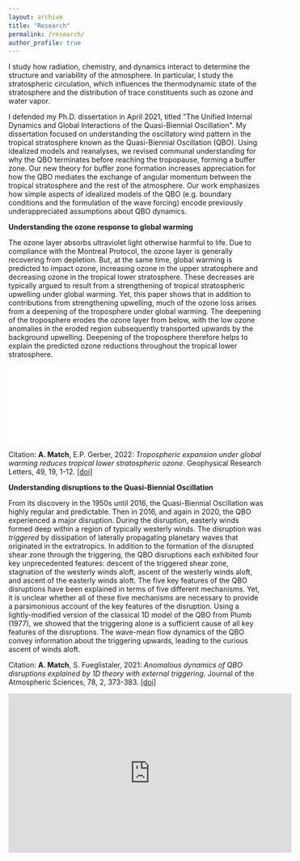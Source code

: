 ```yaml
---
layout: archive
title: "Research"
permalink: /research/
author_profile: true
---
```


I study how radiation, chemistry, and dynamics interact to determine the structure and variability of the atmosphere. In particular, I study the stratospheric circulation, which influences the thermodynamic state of the stratosphere and the distribution of trace constituents such as ozone and water vapor. 

I defended my Ph.D. dissertation in April 2021, titled "The Unified Internal Dynamics and Global Interactions of the Quasi-Biennial Oscillation". My dissertation focused on understanding the oscillatory wind pattern in the tropical stratosphere known as the Quasi-Biennial Oscillation (QBO). Using idealized models and reanalyses, we revised communal understanding for why the QBO terminates before reaching the tropopause, forming a buffer zone. Our new theory for buffer zone formation increases appreciation for how the QBO mediates the exchange of angular momentum between the tropical stratosphere and the rest of the atmosphere. Our work emphasizes how simple aspects of idealized models of the QBO (e.g. boundary conditions and the formulation of the wave forcing) encode previously underappreciated assumptions about QBO dynamics.



**Understanding the ozone response to global warming**

The ozone layer absorbs ultraviolet light otherwise harmful to life. Due to compliance with the Montreal Protocol, the ozone layer is generally recovering from depletion. But, at the same time, global warming is predicted to impact ozone, increasing ozone in the upper stratosphere and decreasing ozone in the tropical lower stratosphere. These decreases are typically argued to result from a strengthening of tropical stratospheric upwelling under global warming. Yet, this paper shows that in addition to contributions from strengthening upwelling, much of the ozone loss arises from a deepening of the troposphere under global warming. The deepening of the troposphere erodes the ozone layer from below, with the low ozone anomalies in the eroded region subsequently transported upwards by the background upwelling. Deepening of the troposphere therefore helps to explain the predicted ozone reductions throughout the tropical lower stratosphere.

![Decomposing ozone response](/images/synthesize_model_results_CMIP6.pdf)

Citation: **A. Match**, E.P. Gerber, 2022: *Tropospheric expansion under global warming reduces tropical lower stratospheric ozone*. Geophysical Research Letters, 49, 19, 1-12. [[doi]]( https://doi.org/10.1029/2022GL099463)



**Understanding disruptions to the Quasi-Biennial Oscillation**

From its discovery in the 1950s until 2016, the Quasi-Biennial Oscillation was highly regular and predictable. Then in 2016, and again in 2020, the QBO experienced a major disruption. During the disruption, easterly winds formed deep within a region of typically westerly winds. The disruption was *triggered* by dissipation of laterally propagating planetary waves that originated in the extratropics. In addition to the formation of the disrupted shear zone through the triggering, the QBO disruptions each exhibited four key unprecedented features: descent of the triggered shear zone, stagnation of the westerly winds aloft, ascent of the westerly winds aloft, and ascent of the easterly winds aloft. The five key features of the QBO disruptions have been explained in terms of five different mechanisms. Yet, it is unclear whether all of these five mechanisms are necessary to provide a parsimonious account of the key features of the disruption. Using a lightly-modified version of the classical 1D model of the QBO from Plumb (1977), we showed that the triggering alone is a sufficient cause of all key features of the disruptions. The wave-mean flow dynamics of the QBO convey information about the triggering upwards, leading to the curious ascent of winds aloft. 

Citation: **A. Match**, S. Fueglistaler, 2021: *Anomalous dynamics of QBO disruptions explained by 1D theory with external triggering*. Journal of the Atmospheric Sciences, 78, 2, 373-383. [[doi]](https://journals.ametsoc.org/view/journals/atsc/78/2/jas-d-20-0172.1.xml?tab_body=abstract-display)

<iframe width="560" height="315" src="https://www.youtube.com/embed/kwhydxxBtnM" title="YouTube video player" frameborder="0" allow="accelerometer; autoplay; clipboard-write; encrypted-media; gyroscope; picture-in-picture" allowfullscreen></iframe>





